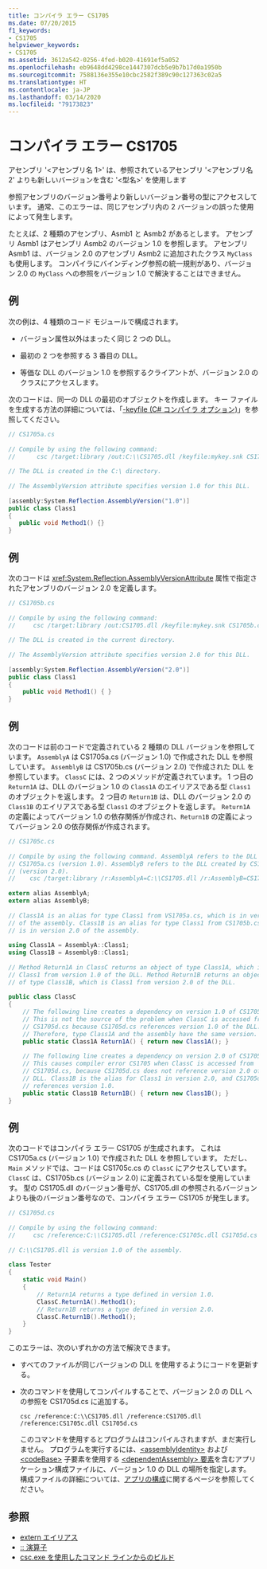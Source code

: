 ```yaml
---
title: コンパイラ エラー CS1705
ms.date: 07/20/2015
f1_keywords:
- CS1705
helpviewer_keywords:
- CS1705
ms.assetid: 3612a542-0256-4fed-b020-41691ef5a052
ms.openlocfilehash: eb9648dd4298ce1447307dcb5e9b7b17d0a1950b
ms.sourcegitcommit: 7588136e355e10cbc2582f389c90c127363c02a5
ms.translationtype: HT
ms.contentlocale: ja-JP
ms.lasthandoff: 03/14/2020
ms.locfileid: "79173823"
---
```

# <a name="compiler-error-cs1705"></a>コンパイラ エラー CS1705
アセンブリ '<アセンブリ名 1>' は、参照されているアセンブリ '<アセンブリ名 2' よりも新しいバージョンを含む '<型名>' を使用します  
  
 参照アセンブリのバージョン番号より新しいバージョン番号の型にアクセスしています。 通常、このエラーは、同じアセンブリ内の 2 バージョンの誤った使用によって発生します。  
  
 たとえば、2 種類のアセンブリ、Asmb1 と Asmb2 があるとします。 アセンブリ Asmb1 はアセンブリ Asmb2 のバージョン 1.0 を参照します。 アセンブリ Asmb1 は、バージョン 2.0 のアセンブリ Asmb2 に追加されたクラス `MyClass` も使用します。 コンパイラにバインディング参照の統一規則があり、バージョン 2.0 の `MyClass` への参照をバージョン 1.0 で解決することはできません。  
  
## <a name="example"></a>例  
 次の例は、4 種類のコード モジュールで構成されます。  
  
- バージョン属性以外はまったく同じ 2 つの DLL。  
  
- 最初の 2 つを参照する 3 番目の DLL。  
  
- 等価な DLL のバージョン 1.0 を参照するクライアントが、バージョン 2.0 のクラスにアクセスします。  
  
 次のコードは、同一の DLL の最初のオブジェクトを作成します。 キー ファイルを生成する方法の詳細については、「[-keyfile (C# コンパイラ オプション)](../compiler-options/keyfile-compiler-option.md)」を参照してください。  
  
```csharp  
// CS1705a.cs  
  
// Compile by using the following command:
//      csc /target:library /out:C:\\CS1705.dll /keyfile:mykey.snk CS1705a.cs  
  
// The DLL is created in the C:\ directory.  
  
// The AssemblyVersion attribute specifies version 1.0 for this DLL.  
  
[assembly:System.Reflection.AssemblyVersion("1.0")]  
public class Class1
{  
   public void Method1() {}  
}  
```  
  
## <a name="example"></a>例  
 次のコードは <xref:System.Reflection.AssemblyVersionAttribute> 属性で指定されたアセンブリのバージョン 2.0 を定義します。  
  
```csharp  
// CS1705b.cs  
  
// Compile by using the following command:
//     csc /target:library /out:CS1705.dll /keyfile:mykey.snk CS1705b.cs  
  
// The DLL is created in the current directory.  
  
// The AssemblyVersion attribute specifies version 2.0 for this DLL.  
  
[assembly:System.Reflection.AssemblyVersion("2.0")]  
public class Class1  
{  
    public void Method1() { }  
}  
```  
  
## <a name="example"></a>例  
 次のコードは前のコードで定義されている 2 種類の DLL バージョンを参照しています。 `AssemblyA` は CS1705a.cs (バージョン 1.0) で作成された DLL を参照しています。 `AssemblyB` は CS1705b.cs (バージョン 2.0) で作成された DLL を参照しています。 `ClassC` には、2 つのメソッドが定義されています。 1 つ目の `Return1A` は、DLL のバージョン 1.0 の `Class1A` のエイリアスである型 `Class1` のオブジェクトを返します。 2 つ目の `Return1B` は、DLL のバージョン 2.0 の `Class1B` のエイリアスである型 `Class1` のオブジェクトを返します。 `Return1A` の定義によってバージョン 1.0 の依存関係が作成され、`Return1B` の定義によってバージョン 2.0 の依存関係が作成されます。  
  
```csharp  
// CS1705c.cs  
  
// Compile by using the following command. AssemblyA refers to the DLL created by  
// CS1705a.cs (version 1.0). AssemblyB refers to the DLL created by CS1705b.cs  
// (version 2.0).  
//    csc /target:library /r:AssemblyA=C:\\CS1705.dll /r:AssemblyB=CS1705.dll CS1705c.cs  
  
extern alias AssemblyA;  
extern alias AssemblyB;  
  
// Class1A is an alias for type Class1 from VS1705a.cs, which is in version 1.0
// of the assembly. Class1B is an alias for type Class1 from CS1705b.cs, which  
// is in version 2.0 of the assembly.  
  
using Class1A = AssemblyA::Class1;  
using Class1B = AssemblyB::Class1;  
  
// Method Return1A in ClassC returns an object of type Class1A, which is  
// Class1 from version 1.0 of the DLL. Method Return1B returns an object  
// of type Class1B, which is Class1 from version 2.0 of the DLL.  
  
public class ClassC  
{  
    // The following line creates a dependency on version 1.0 of CS1705.dll.  
    // This is not the source of the problem when ClassC is accessed from  
    // CS1705d.cs because CS1705d.cs references version 1.0 of the DLL.
    // Therefore, type Class1A and the assembly have the same version.  
    public static Class1A Return1A() { return new Class1A(); }  
  
    // The following line creates a dependency on version 2.0 of CS1705.dll.  
    // This causes compiler error CS1705 when ClassC is accessed from
    // CS1705d.cs, because CS1705d.cs does not reference version 2.0 of the
    // DLL. Class1B is the alias for Class1 in version 2.0, and CS1705d.cs
    // references version 1.0.  
    public static Class1B Return1B() { return new Class1B(); }  
}  
```  
  
## <a name="example"></a>例  
 次のコードではコンパイラ エラー CS1705 が生成されます。 これは CS1705a.cs (バージョン 1.0) で作成された DLL を参照しています。 ただし、`Main` メソッドでは、コードは CS1705c.cs の `ClassC` にアクセスしています。 `ClassC` は、CS1705b.cs (バージョン 2.0) に定義されている型を使用しています。 型の CS1705.dll のバージョン番号が、CS1705.dll の参照されるバージョンよりも後のバージョン番号なので、コンパイラ エラー CS1705 が発生します。  
  
```csharp  
// CS1705d.cs  
  
// Compile by using the following command:  
//     csc /reference:C:\\CS1705.dll /reference:CS1705c.dll CS1705d.cs  
  
// C:\\CS1705.dll is version 1.0 of the assembly.  
  
class Tester
{  
    static void Main()  
    {  
        // Return1A returns a type defined in version 1.0.  
        ClassC.Return1A().Method1();  
        // Return1B returns a type defined in version 2.0.  
        ClassC.Return1B().Method1();  
    }  
}  
```  
  
 このエラーは、次のいずれかの方法で解決できます。  
  
- すべてのファイルが同じバージョンの DLL を使用するようにコードを更新する。  
  
- 次のコマンドを使用してコンパイルすることで、バージョン 2.0 の DLL への参照を CS1705d.cs に追加する。  
  
     `csc /reference:C:\\CS1705.dll /reference:CS1705.dll /reference:CS1705c.dll CS1705d.cs`  
  
     このコマンドを使用するとプログラムはコンパイルされますが、まだ実行しません。 プログラムを実行するには、[\<assemblyIdentity>](../../../framework/configure-apps/file-schema/runtime/dependentassembly-element.md) および [\<codeBase>](../../../framework/configure-apps/file-schema/runtime/assemblyidentity-element-for-runtime.md) 子要素を使用する [\<dependentAssembly> 要素](../../../framework/configure-apps/file-schema/runtime/codebase-element.md)を含むアプリケーション構成ファイルに、バージョン 1.0 の DLL の場所を指定します。 構成ファイルの詳細については、[アプリの構成](../../../framework/configure-apps/index.md)に関するページを参照してください。  
  
## <a name="see-also"></a>参照

- [extern エイリアス](../keywords/extern-alias.md)
- [:: 演算子](../operators/namespace-alias-qualifier.md)
- [csc.exe を使用したコマンド ラインからのビルド](../compiler-options/command-line-building-with-csc-exe.md)
